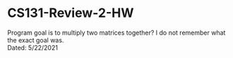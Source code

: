 # CS131-Review-2-HW
Program goal is to multiply two matrices together? I do not remember what the exact goal was. <br/>
Dated: 5/22/2021
